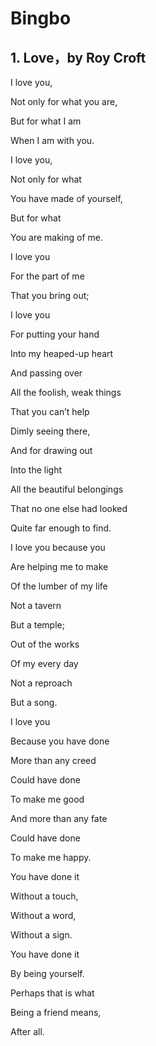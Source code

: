 # Bingbo
## 1. Love，by Roy Croft
I love you,
<p>Not only for what you are,
<p>But for what I am
<p>When I am with you.
<p>I love you,
<p>Not only for what
<p>You have made of yourself,
<p>But for what
<p>You are making of me.
<p>I love you
<p>For the part of me
<p>That you bring out;
<p>I love you
<p>For putting your hand
<p>Into my heaped-up heart
<p>And passing over
<p>All the foolish, weak things
<p>That you can’t help
<p>Dimly seeing there,
<p>And for drawing out
<p>Into the light
<p>All the beautiful belongings
<p>That no one else had looked
<p>Quite far enough to find.
<p>I love you because you
<p>Are helping me to make
<p>Of the lumber of my life
<p>Not a tavern
<p>But a temple;
<p>Out of the works
<p>Of my every day
<p>Not a reproach
<p>But a song.
<p>I love you
<p>Because you have done
<p>More than any creed
<p>Could have done
<p>To make me good
<p>And more than any fate
<p>Could have done
<p>To make me happy.
<p>You have done it
<p>Without a touch,
<p>Without a word,
<p>Without a sign.
<p>You have done it
<p>By being yourself.
<p>Perhaps that is what
<p>Being a friend means,
<p>After all.
